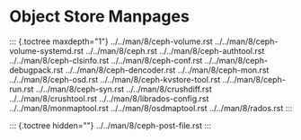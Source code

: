 # Object Store Manpages

::: {.toctree maxdepth="1"}
../../man/8/ceph-volume.rst ../../man/8/ceph-volume-systemd.rst
../../man/8/ceph.rst ../../man/8/ceph-authtool.rst
../../man/8/ceph-clsinfo.rst ../../man/8/ceph-conf.rst
../../man/8/ceph-debugpack.rst ../../man/8/ceph-dencoder.rst
../../man/8/ceph-mon.rst ../../man/8/ceph-osd.rst
../../man/8/ceph-kvstore-tool.rst ../../man/8/ceph-run.rst
../../man/8/ceph-syn.rst ../../man/8/crushdiff.rst
../../man/8/crushtool.rst ../../man/8/librados-config.rst
../../man/8/monmaptool.rst ../../man/8/osdmaptool.rst
../../man/8/rados.rst
:::

::: {.toctree hidden=""}
../../man/8/ceph-post-file.rst
:::
